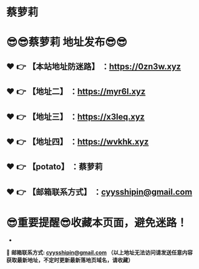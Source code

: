 # 蔡萝莉
:sunglasses::sunglasses:蔡萝莉 地址发布:sunglasses::sunglasses:
==
:heart: :point_right: 【本站地址防迷路】 ：https://0zn3w.xyz
------
:heart: :point_right: 【地址二】 ：https://myr6l.xyz
------
:heart: :point_right: 【地址三】 ：https://x3leq.xyz
------
:heart: :point_right: 【地址四】 ：https://wvkhk.xyz
------
:heart: :point_right: 【potato】 ：蔡萝莉
------
:heart: :point_right: 【邮箱联系方式】 ：cyysshipin@gmail.com
------
:sunglasses:重要提醒:sunglasses:收藏本页面，避免迷路！
==

-

:e-mail: __邮箱联系方式: cyysshipin@gmail.com （以上地址无法访问请发送任意内容获取最新地址，不定时更新最新落地页域名，请收藏）__
